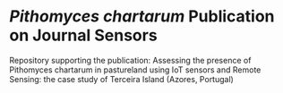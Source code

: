 # *Pithomyces chartarum* Publication on Journal Sensors
Repository supporting the publication: Assessing the presence of Pithomyces chartarum in pastureland using IoT sensors and Remote Sensing: the case study of Terceira Island (Azores, Portugal)


